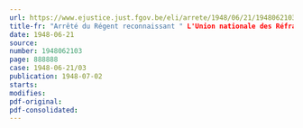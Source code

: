 ```yaml
---
url: https://www.ejustice.just.fgov.be/eli/arrete/1948/06/21/1948062103/justel
title-fr: "Arrêté du Régent reconnaissant " L'Union nationale des Réfractaires 100 % " comme association reconnue de réfractaires conformément à l'article 10 de l'arrêté-loi du 24 décembre 1946"
date: 1948-06-21
source:
number: 1948062103
page: 888888
case: 1948-06-21/03
publication: 1948-07-02
starts:
modifies:
pdf-original:
pdf-consolidated:
---
```


